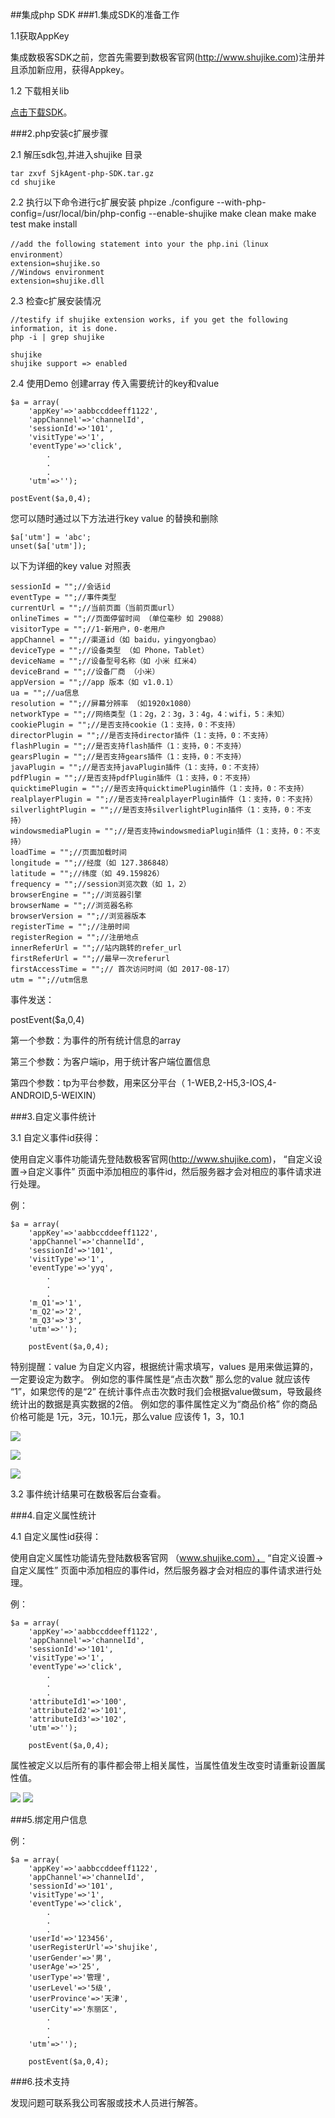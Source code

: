 ##集成php SDK 
###1.集成SDK的准备工作

1.1获取AppKey

集成数极客SDK之前，您首先需要到数极客官网(<http://www.shujike.com>)注册并且添加新应用，获得Appkey。

1.2 下载相关lib

[点击下载SDK](http://www.shujike.com/download/SjkAgent-php-SDK.zip)。

###2.php安装c扩展步骤

2.1 解压sdk包,并进入shujike 目录

    tar zxvf SjkAgent-php-SDK.tar.gz
    cd shujike

2.2 执行以下命令进行c扩展安装
    phpize
    ./configure --with-php-config=/usr/local/bin/php-config --enable-shujike
    make clean
    make
    make test
    make install
    
    //add the following statement into your the php.ini（linux environment）
    extension=shujike.so
    //Windows environment
    extension=shujike.dll

2.3 检查c扩展安装情况

    //testify if shujike extension works, if you get the following information, it is done.
    php -i | grep shujike
    
    shujike
    shujike support => enabled




2.4 使用Demo
创建array 传入需要统计的key和value

    $a = array(
        'appKey'=>'aabbccddeeff1122',
        'appChannel'=>'channelId',
        'sessionId'=>'101',
        'visitType'=>'1',
        'eventType'=>'click',
            .
            .
            .
        'utm'=>'');
        
    postEvent($a,0,4);

您可以随时通过以下方法进行key value 的替换和删除

    $a['utm'] = 'abc'; 
    unset($a['utm']);


以下为详细的key value 对照表
            
    sessionId = "";//会话id
    eventType = "";//事件类型
    currentUrl = "";//当前页面（当前页面url）
    onlineTimes = "";//页面停留时间 （单位毫秒 如 29088）
    visitorType = "";//1-新用户，0-老用户
    appChannel = "";//渠道id（如 baidu，yingyongbao）
    deviceType = "";//设备类型 （如 Phone，Tablet）
    deviceName = "";//设备型号名称（如 小米 红米4）
    deviceBrand = "";//设备厂商 （小米）
    appVersion = "";//app 版本（如 v1.0.1）
    ua = "";//ua信息
    resolution = "";//屏幕分辨率 （如1920x1080）
    networkType = "";//网络类型（1：2g，2：3g，3：4g，4：wifi，5：未知）
    cookiePlugin = "";//是否支持cookie（1：支持，0：不支持）
    directorPlugin = "";//是否支持director插件（1：支持，0：不支持）
    flashPlugin = "";//是否支持flash插件（1：支持，0：不支持）
    gearsPlugin = "";//是否支持gears插件（1：支持，0：不支持）
    javaPlugin = "";//是否支持javaPlugin插件（1：支持，0：不支持）
    pdfPlugin = "";//是否支持pdfPlugin插件（1：支持，0：不支持）
    quicktimePlugin = "";//是否支持quicktimePlugin插件（1：支持，0：不支持）
    realplayerPlugin = "";//是否支持realplayerPlugin插件（1：支持，0：不支持）
    silverlightPlugin = "";//是否支持silverlightPlugin插件（1：支持，0：不支持）
    windowsmediaPlugin = "";//是否支持windowsmediaPlugin插件（1：支持，0：不支持）
    loadTime = "";//页面加载时间
    longitude = "";//经度（如 127.386848）
    latitude = "";//纬度（如 49.159826）
    frequency = "";//session浏览次数（如 1，2）
    browserEngine = "";//浏览器引擎
    browserName = "";//浏览器名称
    browserVersion = "";//浏览器版本
    registerTime = "";//注册时间
    registerRegion = "";//注册地点
    innerReferUrl = "";//站内跳转的refer_url
    firstReferUrl = "";//最早一次referurl
    firstAccessTime = "";//	首次访问时间（如 2017-08-17）
    utm = "";//utm信息




事件发送：

postEvent($a,0,4)

第一个参数：为事件的所有统计信息的array

第三个参数：为客户端ip，用于统计客户端位置信息

第四个参数：tp为平台参数，用来区分平台（ 1-WEB,2-H5,3-IOS,4-ANDROID,5-WEIXIN）



###3.自定义事件统计

3.1 自定义事件id获得：

使用自定义事件功能请先登陆数极客官网(<http://www.shujike.com>)， “自定义设置->自定义事件” 页面中添加相应的事件id，然后服务器才会对相应的事件请求进行处理。

例：

    $a = array(
        'appKey'=>'aabbccddeeff1122',
        'appChannel'=>'channelId',
        'sessionId'=>'101',
        'visitType'=>'1',
        'eventType'=>'yyq',
            .
            .
            .
        'm_Q1'=>'1',
        'm_Q2'=>'2',
        'm_Q3'=>'3',
        'utm'=>'');
        
        postEvent($a,0,4);


特别提醒：value 为自定义内容，根据统计需求填写，values 是用来做运算的，一定要设定为数字。
例如您的事件属性是“点击次数” 那么您的value 就应该传 “1”，如果您传的是“2” 在统计事件点击次数时我们会根据value做sum，导致最终统计出的数据是真实数据的2倍。
例如您的事件属性定义为“商品价格”  你的商品价格可能是 1元，3元，10.1元，那么value 应该传 1，3，10.1

![](http://www.shujike.com/docsimg/android_guide_event1.png)

![](http://www.shujike.com/docsimg/android_guide_event3.png)

![](http://www.shujike.com/docsimg/android_guide_event2.png)

3.2 事件统计结果可在数极客后台查看。

###4.自定义属性统计

4.1 自定义属性id获得：

使用自定义属性功能请先登陆数极客官网 （www.shujike.com）， “自定义设置->自定义属性” 页面中添加相应的事件id，然后服务器才会对相应的事件请求进行处理。

例：

    $a = array(
        'appKey'=>'aabbccddeeff1122',
        'appChannel'=>'channelId',
        'sessionId'=>'101',
        'visitType'=>'1',
        'eventType'=>'click',
            .
            .
            .
        'attributeId1'=>'100',
        'attributeId2'=>'101',
        'attributeId3'=>'102',
        'utm'=>'');

        postEvent($a,0,4);
        

属性被定义以后所有的事件都会带上相关属性，当属性值发生改变时请重新设置属性值。

![](http://www.shujike.com/docsimg/android_guide_arg.png)
![](http://www.shujike.com/docsimg/android_guide_attribute.png)


###5.绑定用户信息

例：

    $a = array(
        'appKey'=>'aabbccddeeff1122',
        'appChannel'=>'channelId',
        'sessionId'=>'101',
        'visitType'=>'1',
        'eventType'=>'click',
            .
            .
            .
        'userId'=>'123456',
        'userRegisterUrl'=>'shujike',
        'userGender'=>'男',
        'userAge'=>'25',
        'userType'=>'管理',
        'userLevel'=>'5级',
        'userProvince'=>'天津',
        'userCity'=>'东丽区',
            .
            .
            .
        'utm'=>'');
        
        postEvent($a,0,4);

    

###6.技术支持  

发现问题可联系我公司客服或技术人员进行解答。



